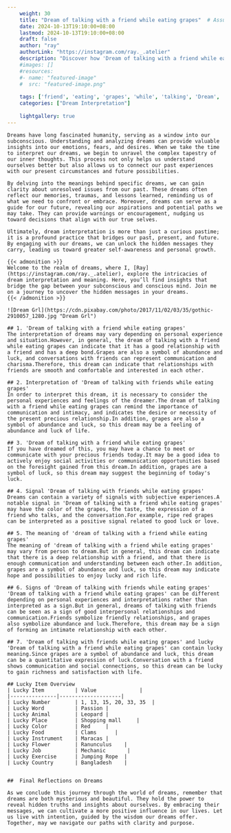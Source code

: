 ```yaml
---
    weight: 30
    title: "Dream of talking with a friend while eating grapes"  # Assuming 'title' column exists
    date: 2024-10-13T19:10:00+08:00
    lastmod: 2024-10-13T19:10:00+08:00
    draft: false
    author: "ray"
    authorLink: "https://instagram.com/ray._.atelier"
    description: "Discover how 'Dream of talking with a friend while eating grapes' can interpret your future and uncover its significant meanings in your life."
    #images: []
    #resources:
    #- name: "featured-image"
    #  src: "featured-image.png"
    
    tags: ['friend', 'eating', 'grapes', 'while', 'talking', 'Dream', 'a', 'of', 'with']
    categories: ["Dream Interpretation"]
    
    lightgallery: true
---
```

    
    Dreams have long fascinated humanity, serving as a window into our subconscious. Understanding and analyzing dreams can provide valuable insights into our emotions, fears, and desires. When we take the time to interpret our dreams, we begin to unravel the complex tapestry of our inner thoughts. This process not only helps us understand ourselves better but also allows us to connect our past experiences with our present circumstances and future possibilities.
    
    By delving into the meanings behind specific dreams, we can gain clarity about unresolved issues from our past. These dreams often reflect our memories, traumas, and lessons learned, reminding us of what we need to confront or embrace. Moreover, dreams can serve as a guide for our future, revealing our aspirations and potential paths we may take. They can provide warnings or encouragement, nudging us toward decisions that align with our true selves.
    
    Ultimately, dream interpretation is more than just a curious pastime; it is a profound practice that bridges our past, present, and future. By engaging with our dreams, we can unlock the hidden messages they carry, leading us toward greater self-awareness and personal growth.
    
    {{< admonition >}}
    Welcome to the realm of dreams, where I, [Ray](https://instagram.com/ray._.atelier), explore the intricacies of dream interpretation and meaning. Here, you’ll find insights that bridge the gap between your subconscious and conscious mind. Join me on a journey to uncover the hidden messages in your dreams.
    {{< /admonition >}}
    
    ![Dream Grl](https://cdn.pixabay.com/photo/2017/11/02/03/35/gothic-2910057_1280.jpg "Dream Grl")
    
    ## 1. 'Dream of talking with a friend while eating grapes'
    The interpretation of dreams may vary depending on personal experience and situation.However, in general, the dream of talking with a friend while eating grapes can indicate that it has a good relationship with a friend and has a deep bond.Grapes are also a symbol of abundance and luck, and conversations with friends can represent communication and charisma.Therefore, this dream can indicate that relationships with friends are smooth and comfortable and interested in each other.
    
    ## 2. Interpretation of 'Dream of talking with friends while eating grapes'
    In order to interpret this dream, it is necessary to consider the personal experiences and feelings of the dreamer.The dream of talking with a friend while eating grapes can remind the importance of communication and intimacy, and indicates the desire or necessity of the present precious relationship.In addition, grapes are also a symbol of abundance and luck, so this dream may be a feeling of abundance and luck of life.
    
    ## 3. 'Dream of talking with a friend while eating grapes'
    If you have dreamed of this, you may have a chance to meet or communicate with your precious friends today.It may be a good idea to actively enjoy social activities or communication opportunities based on the foresight gained from this dream.In addition, grapes are a symbol of luck, so this dream may suggest the beginning of today's luck.
    
    ## 4. Signal 'Dream of talking with friends while eating grapes'
    Dreams can contain a variety of signals with subjective experiences.A notable signal in 'Dream of talking with a friend while eating grapes' may have the color of the grapes, the taste, the expression of a friend who talks, and the conversation.For example, ripe red grapes can be interpreted as a positive signal related to good luck or love.
    
    ## 5. The meaning of 'dream of talking with a friend while eating grapes'
    The meaning of 'dream of talking with a friend while eating grapes' may vary from person to dream.But in general, this dream can indicate that there is a deep relationship with a friend, and that there is enough communication and understanding between each other.In addition, grapes are a symbol of abundance and luck, so this dream may indicate hope and possibilities to enjoy lucky and rich life.
    
    ## 6. Signs of 'Dream of talking with friends while eating grapes'
    'Dream of talking with a friend while eating grapes' can be different depending on personal experiences and interpretations rather than interpreted as a sign.But in general, dreams of talking with friends can be seen as a sign of good interpersonal relationships and communication.Friends symbolize friendly relationships, and grapes also symbolize abundance and luck.Therefore, this dream may be a sign of forming an intimate relationship with each other.
    
    ## 7. 'Dream of talking with friends while eating grapes' and lucky
    'Dream of talking with a friend while eating grapes' can contain lucky meaning.Since grapes are a symbol of abundance and luck, this dream can be a quantitative expression of luck.Conversation with a friend shows communication and social connections, so this dream can be lucky to gain richness and satisfaction with life.
    
    ## Lucky Item Overview
    | Lucky Item          | Value              |
    |---------------|--------------------|
    | Lucky Number        | 1, 13, 15, 20, 33, 35  |
    | Lucky Word          | Passion |
    | Lucky Animal        | Leopard |
    | Lucky Place         | Shopping mall     |
    | Lucky Color         | Red     |
    | Lucky Food          | Clams      |
    | Lucky Instrument    | Maracas |
    | Lucky Flower        | Ranunculus    |
    | Lucky Job           | Mechanic       |
    | Lucky Exercise      | Jumping Rope  |
    | Lucky Country       | Bangladesh    |
    
    
    ##  Final Reflections on Dreams
    
    As we conclude this journey through the world of dreams, remember that dreams are both mysterious and beautiful. They hold the power to reveal hidden truths and insights about ourselves. By embracing their messages, we can cultivate a more positive influence in our lives. Let us live with intention, guided by the wisdom our dreams offer. Together, may we navigate our paths with clarity and purpose.
    